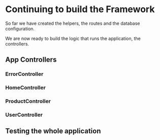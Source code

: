 

# Continuing to build the Framework

So far we have created the helpers, the routes and the database configuration.

We are now ready to build the logic that runs the application, the controllers.

## App Controllers


### ErrorController


### HomeController


### ProductController


### UserController


## Testing the whole application


